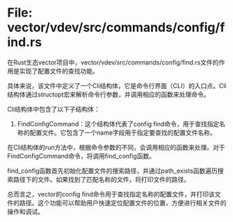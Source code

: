 # File: vector/vdev/src/commands/config/find.rs

在Rust生态vector项目中，vector/vdev/src/commands/config/find.rs文件的作用是实现了配置文件的查找功能。

具体来说，该文件中定义了一个Cli结构体，它是命令行界面（CLI）的入口点。Cli结构体通过structopt宏来解析命令行参数，并调用相应的函数来处理命令。

Cli结构体中包含了以下子结构体：

1. FindConfigCommand：这个结构体代表了config find命令，用于查找指定名称的配置文件。它包含了一个name字段用于指定要查找的配置文件名称。

在Cli结构体的run方法中，根据命令参数的不同，会调用相应的函数来处理。对于FindConfigCommand命令，将调用find_config函数。

find_config函数首先初始化配置文件的搜索路径，并通过path_exists函数遍历搜索路径下的文件。如果找到了匹配名称的文件，将打印文件的路径。

总而言之，vector的config find命令用于查找指定名称的配置文件，并打印该文件的路径。这个功能可以帮助用户快速定位配置文件的位置，方便进行相关文件的操作和调试。

